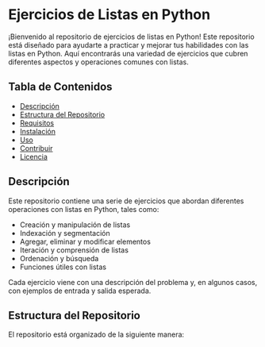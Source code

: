 # Ejercicios de Listas en Python

¡Bienvenido al repositorio de ejercicios de listas en Python! Este repositorio está diseñado para ayudarte a practicar y mejorar tus habilidades con las listas en Python. Aquí encontrarás una variedad de ejercicios que cubren diferentes aspectos y operaciones comunes con listas.

## Tabla de Contenidos

- [Descripción](#descripción)
- [Estructura del Repositorio](#estructura-del-repositorio)
- [Requisitos](#requisitos)
- [Instalación](#instalación)
- [Uso](#uso)
- [Contribuir](#contribuir)
- [Licencia](#licencia)

## Descripción

Este repositorio contiene una serie de ejercicios que abordan diferentes operaciones con listas en Python, tales como:

- Creación y manipulación de listas
- Indexación y segmentación
- Agregar, eliminar y modificar elementos
- Iteración y comprensión de listas
- Ordenación y búsqueda
- Funciones útiles con listas

Cada ejercicio viene con una descripción del problema y, en algunos casos, con ejemplos de entrada y salida esperada.

## Estructura del Repositorio

El repositorio está organizado de la siguiente manera:

